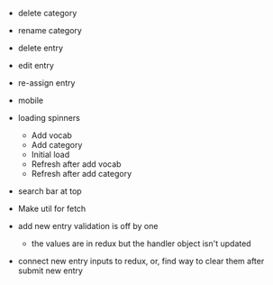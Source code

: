 * delete category

* rename category

* delete entry

* edit entry

* re-assign entry

* mobile

* loading spinners
    * Add vocab
    * Add category
    * Initial load
    * Refresh after add vocab
    * Refresh after add category

* search bar at top

* Make util for fetch

* add new entry validation is off by one
    * the values are in redux but the handler object isn't updated

* connect new entry inputs to redux, or, find way to clear them after submit new entry

